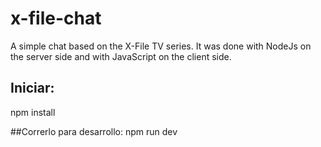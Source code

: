 # x-file-chat
A simple chat based on the X-File TV series. It was done with NodeJs on the server side and with JavaScript on the client side.

## Iniciar: 
npm install

##Correrlo para desarrollo:
npm run dev
